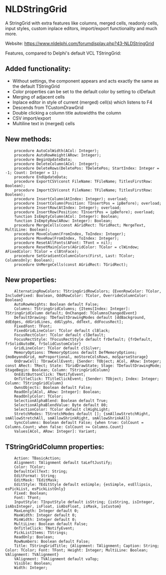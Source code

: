 # NLDStringGrid
A StringGrid with extra features like columns, merged cells, readonly cells, input styles, custom inplace editors, import/export functionality and much more.

Website: https://www.nldelphi.com/forumdisplay.php?43-NLDStringGrid

Features, compared to Delphi's default VCL TStringGrid:

Added functionality:
--------------------
- Without settings, the component appears and acts exactly the same as the default TStringGrid
- Color properties can be set to the default color by setting to clDefault
- Merging of adjacent cells
- Inplace editor in style of current (merged) cell(s) which listens to F4
- Descends from TCustomDrawGrid
- Double clicking a column title autowidths the column
- CSV import/export
- Multiline text in (merged) cells

New methods:
-------------
        procedure AutoColWidth(ACol: Integer);
        procedure AutoRowHeight(ARow: Integer);
        procedure BeginUpdateData;
        procedure DeleteColumn(ACol: Integer);
        procedure DeleteRows(DeletePos: TDeletePos; StartIndex: Integer = -1; Count: Integer = 1);
        procedure EndUpdateData;
        procedure ExportCSV(const FileName: TFileName; TitlesFirstRow: Boolean);
        procedure ImportCSV(const FileName: TFileName; TitlesFirstRow: Boolean);
        procedure InsertColumn(AtIndex: Integer); overload;
        procedure InsertColumn(Position: TInsertPos = ipBefore); overload;
        procedure InsertRow(AtIndex: Integer); overload;
        procedure InsertRow(Position: TInsertPos = ipBefore); overload;
        function IsEmptyColumn(ACol: Integer): Boolean;
        function IsEmptyRow(ARow: Integer): Boolean;
        procedure MergeCells(const AGridRect: TGridRect; MergeText, MultiLine: Boolean);
        procedure MoveColumn(FromIndex, ToIndex: Integer);
        procedure MoveRow(FromIndex, ToIndex: Integer);
        procedure ResetAllFonts(AFont: TFont = nil);
        procedure ResetMainColors(AGridColor: TColor = clWindow; AFixedColor: TColor = clBtnFace);
        procedure SetGradientColumnColors(First, Last: TColor; ColumnsOnly: Boolean);
        procedure UnMergeCells(const AGridRect: TGridRect);

New properties:
---------------
        AlternatingRowColors: TStringGridRowColors; {EvenRowColor: TColor, IncludeFixed: Boolean, OddRowColor: TColor, OverrideColumnColor: Boolean}
        AutoRowHeights: Boolean default False;
        Columns: TStringGridColumns; {Items[Index: Integer]: TStringGridColumn default; OnChanged: TColumnsChangedEvent}
        DefaultDrawing: TDefaultDrawingModes default [ddBackground, ddEdges, ddGridLines, ddGlyphs, ddText, ddFocusRect];
        FixedFont: TFont;
        FixedGridLineColor: TColor default clBlack;
        FocusRectColor: TColor default clDefault;
        FocusRectStyle: TFocusRectStyle default frDefault; {frDefault, frSolidAutoBW, frSolidCustomColor}
        GridLineColor: TColor default clSilver;
        MemoryOptions: TMemoryOptions default DefMemoryOptions; {moBeyondGrid, moProportional, moStoreColsRows, moSparseStorage}
        OnDrawCell: TDrawCellEvent; {Sender: TObject; ACol, ARow: Integer; const ARect: TRect; State: TGridDrawState; Stage: TDefaultDrawingMode; StageBegin: Boolean; Column: TStringGridColumn}
        OnEditButtonClick: TNotifyEvent;
        OnTitleClick: TTitleClickEvent; {Sender: TObject; Index: Integer; Column: TStringGridColumn}
        OwnsObjects: Boolean default False;
        ReadOnly[ACol, ARow: Integer]: Boolean;
        ReadOnlyColor: TColor;
        SelectionAlphaBlend: Boolean default True;
        SelectionAlphaBlendValue: Byte default 80;
        SelectionColor: TColor default clHighLight;
        StretchModes: TStretchModes default []; {smAllowStretchRight, smAllowStretchAll, smAllowShrinkRight, smAllowShrinkAll}
        SyncColumns: Boolean default False; {when true: ColCount = Columns.Count; when false: ColCount >= Columns.Count}
        Values[ACol, ARow: Integer]: Variant;

TStringGridColumn properties:
-----------------------------
        Action: TBasicAction;
        Alignment: TAlignment default taLeftJustify;
        Color: TColor;
        DefaultCellText: String;
        EditFormat: String;
        EditMask: TEditMask;
        EditStyle: TEditStyle default esSimple; {esSimple, esEllipsis, esPickList, esPickListOnly}
        Fixed: Boolean;
        Font: TFont;
        InputStyle: TInputStyle default isString; {isString, isInteger, isAbsInteger, isFloat, isAbsFloat, isMask, isCustom}
        MaxLength: Integer default 0;
        MaxWidth: Integer default 0;
        MinWidth: Integer default 0;
        MultiLine: Boolean default False;
        OnTitleClick: TNotifyEvent;
        PickListItems: TStrings;
        ReadOnly: Boolean;
        RowNumbers: Boolean default False;
        Title: TStringGridTitle; {Alignment: TAlignment; Caption: String; Color: TColor; Font: TFont; Height: Integer; MultiLine: Boolean; VAlignment: TVAlignment}
        VAlignment: TVAlignment default vaTop;
        Visible: Boolean;
        Width: Integer;
